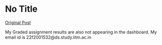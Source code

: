 # No Title

[Original Post](https://discourse.onlinedegree.iitm.ac.in/t/166816/4)

<p>My Graded assignment results are also not appearing in the dashboard. My email id is 22f2001532@ds.study.iitm.ac.in</p>